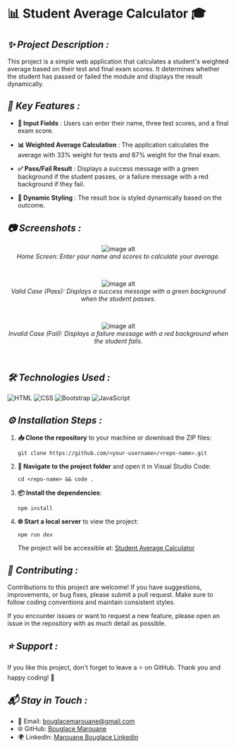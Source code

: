 # 📊 **Student Average Calculator** 🎓

## ***✨ Project Description :***
This project is a simple web application that calculates a student's weighted average based on their test and final exam scores. It determines whether the student has passed or failed the module and displays the result dynamically.

## ***🔧 Key Features :***

- **📝 Input Fields** : Users can enter their name, three test scores, and a final exam score.
  
- **📊 Weighted Average Calculation** : The application calculates the average with 33% weight for tests and 67% weight for the final exam.
  
- **✅ Pass/Fail Result** : Displays a success message with a green background if the student passes, or a failure message with a red background if they fail.
  
- **🎨 Dynamic Styling** : The result box is styled dynamically based on the outcome.

## ***📷 Screenshots :***

<p align="center">
  <img src="https://github.com/BouglaceMarouane/Student-Average-Calculator/blob/81f6d42481c75718b563b140fd7f475c3765bc1c/images/home.png" alt="image alt"/>
  <br>
  <em>Home Screen: Enter your name and scores to calculate your average.</em>
</p><br>

<p align="center">
  <img src="https://github.com/BouglaceMarouane/Student-Average-Calculator/blob/81f6d42481c75718b563b140fd7f475c3765bc1c/images/exp1.png" alt="image alt"/>
  <br>
  <em>Valid Case (Pass): Displays a success message with a green background when the student passes.</em>
</p><br>

<p align="center">
  <img src="https://github.com/BouglaceMarouane/Student-Average-Calculator/blob/81f6d42481c75718b563b140fd7f475c3765bc1c/images/exp2.png" alt="image alt" />
  <br>
  <em>Invalid Case (Fail): Displays a failure message with a red background when the student fails.</em>
</p><br>

## ***🛠️ Technologies Used :***

![HTML](https://img.shields.io/badge/HTML-5-orange?logo=html5&logoColor=white) ![CSS](https://img.shields.io/badge/CSS-3-blue?logo=css3&logoColor=white) ![Bootstrap](https://img.shields.io/badge/Bootstrap-5-red?logo=Bootstrap&logoColor=white) ![JavaScript](https://img.shields.io/badge/JavaScript-ES6-green?logo=javascript&logoColor=white)

## ***⚙️ Installation Steps :***

1. **📥 Clone the repository** to your machine or download the ZIP files:
   ```
   git clone https://github.com/<your-username>/<repo-name>.git
   ```
2. **📂 Navigate to the project folder** and open it in Visual Studio Code:
   ```
   cd <repo-name> && code .
   ```

3. **📦 Install the dependencies**:
   ```
   npm install
   ```

4. **🌐 Start a local server** to view the project:
   ```
   npm run dev
   ```
   The project will be accessible at: [Student Average Calculator](https://bouglacemarouane.github.io/Student-Average-Calculator/)


## ***🤝 Contributing :***
Contributions to this project are welcome! If you have suggestions, improvements, or bug fixes, please submit a pull request. Make sure to follow coding conventions and maintain consistent styles.

If you encounter issues or want to request a new feature, please open an issue in the repository with as much detail as possible.

## ***⭐ Support :***
If you like this project, don't forget to leave a ⭐ on GitHub. Thank you and happy coding! 🚀

## ***📬 Stay in Touch :***

- 📧 Email: bouglacemarouane@gmail.com  
- 🌐 GitHub: [Bouglace Marouane](https://github.com/BouglaceMarouane)
- 🌍 LinkedIn: [Marouane Bouglace Linkedin](https://www.linkedin.com/in/marouane-bouglace-68b17333b/)

